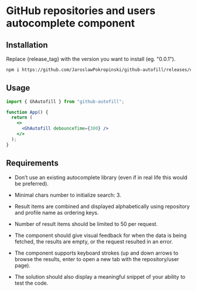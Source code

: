 # GitHub repositories and users autocomplete component

## Installation

Replace {release_tag} with the version you want to install (eg. "0.0.1").

```bash
npm i https://github.com/JaroslawPokropinski/github-autofill/releases/download/{release_tag}/github-autofill-{release_tag}.tgz
```

## Usage

```jsx
import { GhAutofill } from "github-autofill";

function App() {
  return (
    <>
      <GhAutofill debounceTime={300} />
    </>
  );
}
```

## Requirements

- Don’t use an existing autocomplete library (even if in real life this would be preferred).

- Minimal chars number to initialize search: 3.

- Result items are combined and displayed alphabetically using repository and profile name as ordering keys.

- Number of result items should be limited to 50 per request.

- The component should give visual feedback for when the data is being fetched, the results are empty, or the request resulted in an error.

- The component supports keyboard strokes (up and down arrows to browse the results, enter to open a new tab with the repository/user page).

- The solution should also display a meaningful snippet of your ability to test the code.
